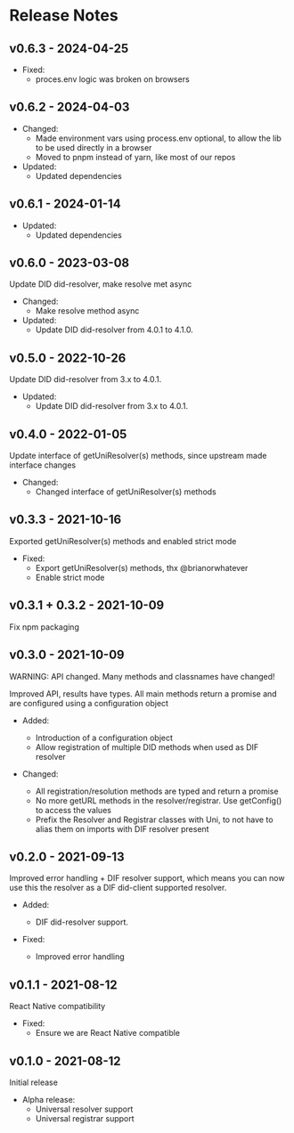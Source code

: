 # Release Notes
## v0.6.3 - 2024-04-25

- Fixed:
  - proces.env logic was broken on browsers

## v0.6.2 - 2024-04-03

- Changed:
  - Made environment vars using process.env optional, to allow the lib to be used directly in a browser
  - Moved to pnpm instead of yarn, like most of our repos
- Updated:
  - Updated dependencies

## v0.6.1 - 2024-01-14

- Updated:
  - Updated dependencies

## v0.6.0 - 2023-03-08
Update DID did-resolver, make resolve met async

- Changed:
  * Make resolve method async
- Updated:
  * Update DID did-resolver from 4.0.1 to 4.1.0.

## v0.5.0 - 2022-10-26
Update DID did-resolver from 3.x to 4.0.1.

- Updated:
    * Update DID did-resolver from 3.x to 4.0.1.


## v0.4.0 - 2022-01-05
Update interface of getUniResolver(s) methods, since upstream made interface changes

- Changed:
    * Changed interface of getUniResolver(s) methods

## v0.3.3 - 2021-10-16
Exported getUniResolver(s) methods and enabled strict mode

- Fixed:
    * Export getUniResolver(s) methods, thx @brianorwhatever
    * Enable strict mode

## v0.3.1 + 0.3.2 - 2021-10-09
Fix npm packaging

## v0.3.0 - 2021-10-09
WARNING: API changed. Many methods and classnames have changed!

Improved API, results have types. All main methods return a promise and are configured using a configuration object

- Added:
    * Introduction of a configuration object
    * Allow registration of multiple DID methods when used as DIF resolver

- Changed:
    * All registration/resolution methods are typed and return a promise
    * No more getURL methods in the resolver/registrar. Use getConfig() to access the values
    * Prefix the Resolver and Registrar classes with Uni, to not have to alias them on imports with DIF resolver present


## v0.2.0 - 2021-09-13
Improved error handling + DIF resolver support, which means you can now use this the resolver as a DIF did-client supported resolver.

- Added:
  * DIF did-resolver support.

- Fixed:
  * Improved error handling

## v0.1.1 - 2021-08-12
React Native compatibility

- Fixed:
  * Ensure we are React Native compatible

## v0.1.0 - 2021-08-12
Initial release

- Alpha release:
    * Universal resolver support
    * Universal registrar support
